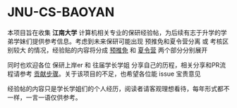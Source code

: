 # JNU-CS-BAOYAN

本项目旨在收集 **江南大学** 计算机相关专业的保研经验帖，为后续有志于升学的学弟学妹们提供参考信息。考虑到未来保研可能出现 预推免和夏令营分离 或 考核区别较大 的情况，经验贴的内容将分成 [预推免](./YuTuiMian/) 和 [夏令营](./SummerCamp/) 两个部分分别展开

同时也欢迎各位 保研上岸er 和 往届学长学姐 分享自己的历程，相关分享和PR流程请参考 [贡献步骤](./Contribution/README.md)。关于该项目的不足，也希望各位能 issue 宝贵意见

经验帖的内容只是学长学姐们的个人经历，阅读者请客观理想看待，每年形式都不一样，一言一语仅供参考。